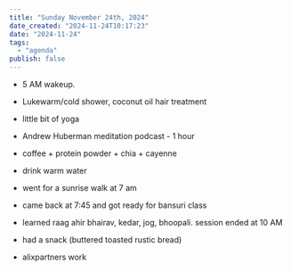 ```yaml
---
title: "Sunday November 24th, 2024"
date_created: "2024-11-24T10:17:23"
date: "2024-11-24"
tags:
  - "agenda"
publish: false
---
```


- 5 AM wakeup. 
- Lukewarm/cold shower, coconut oil hair treatment
- little bit of yoga
- Andrew Huberman meditation podcast - 1 hour
- coffee + protein powder + chia + cayenne
- drink warm water
- went for a sunrise walk at 7 am
- came back at 7:45 and got ready for bansuri class
- learned raag ahir bhairav, kedar, jog, bhoopali. session ended at 10 AM
- had a snack (buttered toasted rustic bread)

- alixpartners work
